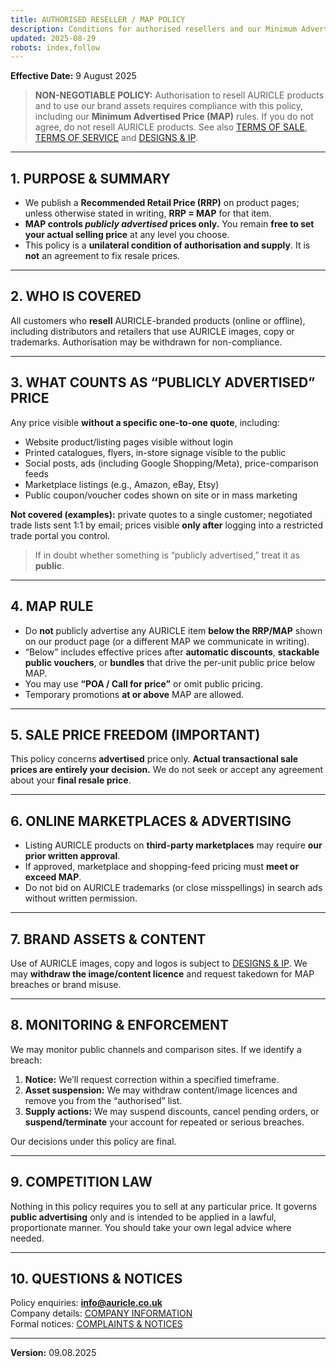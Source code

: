 ```yaml
---
title: AUTHORISED RESELLER / MAP POLICY
description: Conditions for authorised resellers and our Minimum Advertised Price (MAP) standard.
updated: 2025-08-29
robots: index,follow
---
```


<div className="information-page">

**Effective Date:** 9 August 2025

> **NON-NEGOTIABLE POLICY:** Authorisation to resell AURICLE products and to use our brand assets requires compliance with this policy, including our **Minimum Advertised Price (MAP)** rules. If you do not agree, do not resell AURICLE products. See also [TERMS OF SALE](/terms-of-sale), [TERMS OF SERVICE](/terms-of-service) and [DESIGNS & IP](/designs-and-ip).

---

## 1. PURPOSE & SUMMARY

- We publish a **Recommended Retail Price (RRP)** on product pages; unless otherwise stated in writing, **RRP = MAP** for that item.  
- **MAP controls *publicly advertised* prices only.** You remain **free to set your actual selling price** at any level you choose.  
- This policy is a **unilateral condition of authorisation and supply**. It is **not** an agreement to fix resale prices.

---

## 2. WHO IS COVERED

All customers who **resell** AURICLE-branded products (online or offline), including distributors and retailers that use AURICLE images, copy or trademarks. Authorisation may be withdrawn for non-compliance.

---

## 3. WHAT COUNTS AS “PUBLICLY ADVERTISED” PRICE

Any price visible **without a specific one-to-one quote**, including:

- Website product/listing pages visible without login  
- Printed catalogues, flyers, in-store signage visible to the public  
- Social posts, ads (including Google Shopping/Meta), price-comparison feeds  
- Marketplace listings (e.g., Amazon, eBay, Etsy)  
- Public coupon/voucher codes shown on site or in mass marketing

**Not covered (examples):** private quotes to a single customer; negotiated trade lists sent 1:1 by email; prices visible **only after** logging into a restricted trade portal you control.

> If in doubt whether something is “publicly advertised,” treat it as **public**.

---

## 4. MAP RULE

- Do **not** publicly advertise any AURICLE item **below the RRP/MAP** shown on our product page (or a different MAP we communicate in writing).  
- “Below” includes effective prices after **automatic discounts**, **stackable public vouchers**, or **bundles** that drive the per-unit public price below MAP.  
- You may use **“POA / Call for price”** or omit public pricing.  
- Temporary promotions **at or above** MAP are allowed.

---

## 5. SALE PRICE FREEDOM (IMPORTANT)

This policy concerns **advertised** price only. **Actual transactional sale prices are entirely your decision.** We do not seek or accept any agreement about your **final resale price**.

---

## 6. ONLINE MARKETPLACES & ADVERTISING

- Listing AURICLE products on **third-party marketplaces** may require **our prior written approval**.  
- If approved, marketplace and shopping-feed pricing must **meet or exceed MAP**.  
- Do not bid on AURICLE trademarks (or close misspellings) in search ads without written permission.

---

## 7. BRAND ASSETS & CONTENT

Use of AURICLE images, copy and logos is subject to [DESIGNS & IP](/designs-and-ip). We may **withdraw the image/content licence** and request takedown for MAP breaches or brand misuse.

---

## 8. MONITORING & ENFORCEMENT

We may monitor public channels and comparison sites. If we identify a breach:

1) **Notice:** We’ll request correction within a specified timeframe.  
2) **Asset suspension:** We may withdraw content/image licences and remove you from the “authorised” list.  
3) **Supply actions:** We may suspend discounts, cancel pending orders, or **suspend/terminate** your account for repeated or serious breaches.

Our decisions under this policy are final.

---

## 9. COMPETITION LAW

Nothing in this policy requires you to sell at any particular price. It governs **public advertising** only and is intended to be applied in a lawful, proportionate manner. You should take your own legal advice where needed.

---

## 10. QUESTIONS & NOTICES

Policy enquiries: **info@auricle.co.uk**  
Company details: [COMPANY INFORMATION](/company-information)  
Formal notices: [COMPLAINTS & NOTICES](/complaints-and-notices)

---

**Version:** 09.08.2025
</div>